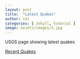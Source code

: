 ```yaml
---
layout: post
title:  "Latest Quakes"
author: sal
categories: [ Jekyll, tutorial ]
image: assets/images/3.jpg
---
```

USGS page showing latest quakes

<a href="https://earthquake.usgs.gov/earthquakes/map/?extent=-68.84767,-47.63672&extent=76.96033,402.36328&baseLayer=satellite&list=false" target="_blank" rel="noopener noreferrer">Recent Quakes</a>


